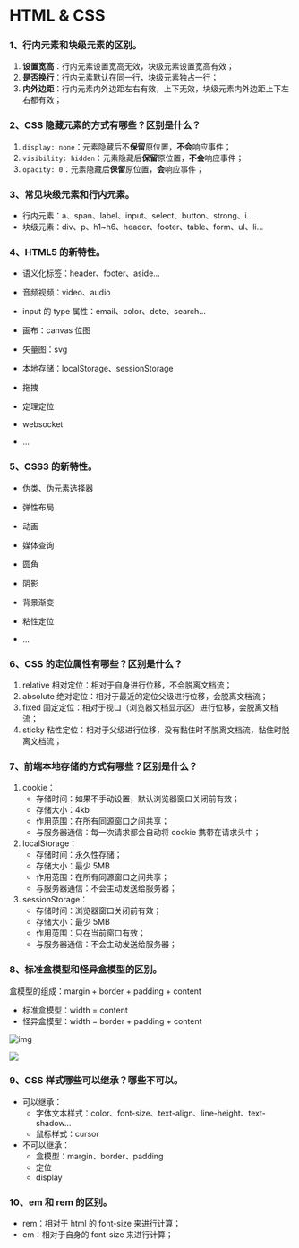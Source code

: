 # HTML & CSS

### 1、行内元素和块级元素的区别。

1. **设置宽高**：行内元素设置宽高无效，块级元素设置宽高有效；
2. **是否换行**：行内元素默认在同一行，块级元素独占一行；
3. **内外边距**：行内元素内外边距左右有效，上下无效，块级元素内外边距上下左右都有效；

### 2、CSS 隐藏元素的方式有哪些？区别是什么？

1. `display: none`：元素隐藏后不**保留**原位置，**不会**响应事件；
2. `visibility: hidden`：元素隐藏后**保留**原位置，**不会**响应事件；
3. `opacity: 0`：元素隐藏后**保留**原位置，**会**响应事件；

### 3、常见块级元素和行内元素。

- 行内元素：a、span、label、input、select、button、strong、i...
- 块级元素：div、p、h1~h6、header、footer、table、form、ul、li...

### 4、HTML5 的新特性。

- 语义化标签：header、footer、aside...
- 音频视频：video、audio
- input 的 type 属性：email、color、dete、search...
- 画布：canvas 位图
- 矢量图：svg

- 本地存储：localStorage、sessionStorage
- 拖拽
- 定理定位
- websocket
- ...

### 5、CSS3 的新特性。

- 伪类、伪元素选择器

- 弹性布局

- 动画

- 媒体查询

- 圆角

- 阴影

- 背景渐变

- 粘性定位

- ...


### 6、CSS 的定位属性有哪些？区别是什么？

1. relative 相对定位：相对于自身进行位移，不会脱离文档流；
2. absolute 绝对定位：相对于最近的定位父级进行位移，会脱离文档流；
3. fixed 固定定位：相对于视口（浏览器文档显示区）进行位移，会脱离文档流；
4. sticky 粘性定位：相对于父级进行位移，没有黏住时不脱离文档流，黏住时脱离文档流；

### 7、前端本地存储的方式有哪些？区别是什么？

1. cookie：
   - 存储时间：如果不手动设置，默认浏览器窗口关闭前有效；
   - 存储大小：4kb
   - 作用范围：在所有同源窗口之间共享；
   - 与服务器通信：每一次请求都会自动将 cookie 携带在请求头中；
2. localStorage：
   - 存储时间：永久性存储；
   - 存储大小：最少 5MB
   - 作用范围：在所有同源窗口之间共享；
   - 与服务器通信：不会主动发送给服务器；
3. sessionStorage：
   - 存储时间：浏览器窗口关闭前有效；
   - 存储大小：最少 5MB
   - 作用范围：只在当前窗口有效；
   - 与服务器通信：不会主动发送给服务器；

### 8、标准盒模型和怪异盒模型的区别。

盒模型的组成：margin + border + padding + content

- 标准盒模型：width = content
- 怪异盒模型：width = border + padding + content

![img](https://i.stack.imgur.com/pIpI5.png)

![](C:\Users\7e0\Documents\WoNiu\Images\pIpI5.png)

### 9、CSS 样式哪些可以继承？哪些不可以。

- 可以继承：
  - 字体文本样式：color、font-size、text-align、line-height、text-shadow...
  - 鼠标样式：cursor
- 不可以继承：
  - 盒模型：margin、border、padding
  - 定位
  - display

### 10、em 和 rem 的区别。

- rem：相对于 html 的 font-size 来进行计算；
- em：相对于自身的 font-size 来进行计算；